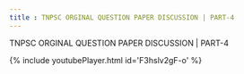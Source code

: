 ```yaml
---
title : TNPSC ORGINAL QUESTION PAPER DISCUSSION | PART-4
---
```


TNPSC ORGINAL QUESTION PAPER DISCUSSION | PART-4



{% include youtubePlayer.html id='F3hslv2gF-o' %}
